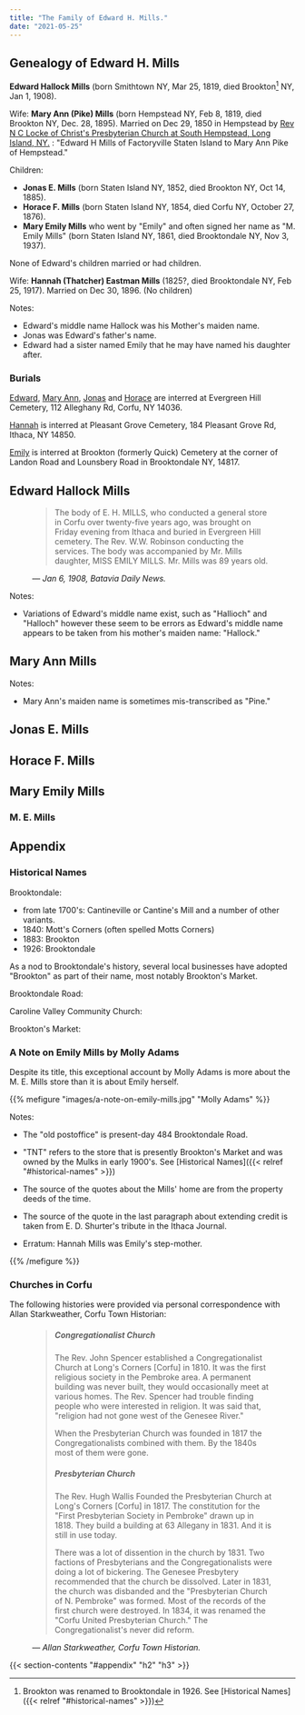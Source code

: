 ```yaml
---
title: "The Family of Edward H. Mills."
date: "2021-05-25"
---
```



## Genealogy of Edward H. Mills

**Edward Hallock Mills** (born Smithtown NY, Mar 25, 1819, died Brookton[^1] NY, Jan 1, 1908).

Wife: **Mary Ann (Pike) Mills** (born Hempstead NY, Feb 8, 1819, died Brookton NY, Dec. 28, 1895). Married on Dec 29, 1850 in Hempstead by [Rev N C Locke of Christ's Presbyterian Church at South Hempstead, Long Island, NY.](http://longislandgenealogy.com/firstPresHempstead/18051858.html) : "Edward H Mills of Factoryville Staten Island to Mary Ann Pike of Hempstead."
 
Children:
  - **Jonas E. Mills** (born Staten Island NY, 1852, died Brookton NY, Oct 14, 1885).
  - **Horace F. Mills** (born Staten Island NY, 1854, died Corfu NY, October 27, 1876).
  - **Mary Emily Mills** who went by "Emily" and often signed her name as "M. Emily Mills" (born Staten Island NY, 1861, died Brooktondale NY, Nov 3, 1937).
  
None of Edward's children married or had children.

Wife: **Hannah (Thatcher) Eastman Mills** (1825?, died Brooktondale NY, Feb 25, 1917). Married on Dec 30, 1896. (No children)

Notes:
  - Edward's middle name Hallock was his Mother's maiden name.
  - Jonas was Edward's father's name.
  - Edward had a sister named Emily that he may have named his daughter after.

[^1]: Brookton was renamed to Brooktondale in 1926. See [Historical Names]({{< relref "#historical-names" >}})

### Burials

[Edward](https://www.findagrave.com/memorial/75958691/edward-h-mills), [Mary Ann](https://www.findagrave.com/memorial/75958702/mary-ann-mills), [Jonas](https://www.findagrave.com/memorial/75958930/jonas-e-mills ) and [Horace](https://www.findagrave.com/memorial/75958913/horace-f-mills) are interred at Evergreen Hill Cemetery, 112 Alleghany Rd, Corfu, NY 14036.

[Hannah](https://www.findagrave.com/memorial/168944385/hannah-mills) is interred at Pleasant Grove Cemetery, 184 Pleasant Grove Rd, Ithaca, NY 14850.

[Emily](https://www.findagrave.com/memorial/160363879/mary-emily-mills) is interred at Brookton (formerly Quick) Cemetery at the corner of Landon Road and Lounsbery Road in Brooktondale NY, 14817.


## Edward Hallock Mills

<figure>
  <blockquote>
  The body of E. H. MILLS, who conducted a general store in Corfu over twenty-five years ago, was brought on Friday evening from Ithaca and buried in Evergreen Hill cemetery. The Rev. W.W. Robinson conducting the services. The body was accompanied by Mr. Mills daughter, MISS EMILY MILLS. Mr. Mills was 89 years old. 
  </blockquote>
  <figcaption>— <cite>Jan 6, 1908, Batavia Daily News.</cite></figcaption>
</figure>

Notes:
  - Variations of Edward's middle name exist, such as "Hallioch" and "Halloch" however these seem to be errors as Edward's middle name appears to be taken from his mother's maiden name: "Hallock."

## Mary Ann Mills 

Notes:
  - Mary Ann's maiden name is sometimes mis-transcribed as "Pine."



## Jonas E. Mills 

## Horace F. Mills 

## Mary Emily Mills

### M. E. Mills 



## Appendix

### Historical Names

Brooktondale:
  - from late 1700's: Cantineville or Cantine's Mill and a number of other variants.
  - 1840: Mott's Corners (often spelled Motts Corners)
  - 1883: Brookton
  - 1926: Brooktondale

As a nod to Brooktondale's history, several local businesses have adopted "Brookton" as part of their name, most notably Brookton's Market.

Brooktondale Road:


Caroline Valley Community Church:


Brookton's Market:

### A Note on Emily Mills by Molly Adams

Despite its title, this exceptional account by Molly Adams is more about the M. E. Mills store than it is about Emily herself.

{{% mefigure "images/a-note-on-emily-mills.jpg" "Molly Adams" %}}

<footer>
Notes:

  - The "old postoffice" is present-day 484 Brooktondale Road.
  - "TNT" refers to the store that is presently Brookton's Market and was owned by the Mulks in early 1900's.  See [Historical Names]({{< relref "#historical-names" >}})

  - The source of the quotes about the Mills' home are from the property deeds of the time. 
  - The source of the quote in the last paragraph about extending credit is taken from E. D. Shurter's tribute in the Ithaca Journal.
  - Erratum: Hannah Mills was Emily's step-mother.
</footer>

{{% /mefigure %}}

### Churches in Corfu 

The following histories were provided via personal correspondence with Allan Starkweather, Corfu Town Historian:

<figure>
  <blockquote>
  <h5>Congregationalist Church</h5>

  The Rev. John Spencer established a Congregationalist Church at Long's Corners [Corfu] in 1810. It was the first religious society in the Pembroke area. A permanent building was never built, they would occasionally meet at various homes. The Rev. Spencer had trouble finding people who were interested in religion. It was said that, "religion had not gone west of the Genesee River."

  When the Presbyterian Church was founded in 1817 the Congregationalists combined with them. By the 1840s most of them were gone.

  <h5>Presbyterian Church</h5>

  The Rev. Hugh Wallis Founded the Presbyterian Church at Long's Corners [Corfu] in 1817. The constitution for the "First Presbyterian Society in Pembroke" drawn up in 1818. They build a building at 63 Allegany in 1831. And it is still in use today.
  
  There was a lot of dissention in the church by 1831. Two factions of Presbyterians and the Congregationalists were doing a lot of bickering. The Genesee Presbytery recommended that the church be dissolved. Later in 1831, the church was disbanded and the "Presbyterian Church of N. Pembroke" was formed. Most of the records of the first church were destroyed. In 1834, it was renamed the "Corfu United Presbyterian Church." The Congregationalist's never did reform.
  </blockquote>
  <figcaption>— <cite>Allan Starkweather, Corfu Town Historian.</cite></figcaption>
</figure>


{{< section-contents "#appendix" "h2" "h3" >}}
